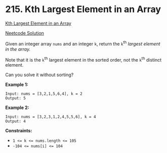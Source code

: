 # 215. Kth Largest Element in an Array

[Kth Largest Element in an Array](https://leetcode.com/problems/kth-largest-element-in-an-array/description/)

[Neetcode Solution](https://www.youtube.com/watch?v=XEmy13g1Qxc&pp=ygUobmVldGNvZGUgS3RoIExhcmdlc3QgRWxlbWVudCBJbiBBbiBBcnJheQ%3D%3D)

Given an integer array `nums` and an integer `k`, return the `k`<sup>th</sup>
<em>largest element in the array.</em>

Note that it is the `k`<sup>th</sup> largest element in the sorted order, not
the `k`<sup>th</sup> distinct element.

Can you solve it without sorting?

**Example 1:**

```
Input: nums = [3,2,1,5,6,4], k = 2
Output: 5
```

**Example 2:**

```
Input: nums = [3,2,3,1,2,4,5,5,6], k = 4
Output: 4
```

**Constraints:**

- `1 <= k <= nums.length <= 105`
- `-104 <= nums[i] <= 104`

